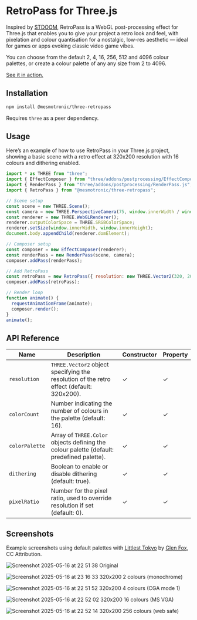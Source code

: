 # RetroPass for Three.js

Inspired by [STDOOM](https://github.com/indyjo/STDOOM), RetroPass is a WebGL post-processing effect for Three.js that enables you to give your project a retro look and feel, with pixelation and colour quantisation for a nostalgic, low-res aesthetic — ideal for games or apps evoking classic video game vibes.

You can choose from the default 2, 4, 16, 256, 512 and 4096 colour palettes, or create a colour palette of any any size from 2 to 4096.

[See it in action.](https://mesmotronic.github.io/three-retropass/)

## Installation

```bash
npm install @mesmotronic/three-retropass
```

Requires `three` as a peer dependency.

## Usage

Here’s an example of how to use RetroPass in your Three.js project, showing a basic scene with a retro effect at 320x200 resolution with 16 colours and dithering enabled.

```javascript
import * as THREE from "three";
import { EffectComposer } from "three/addons/postprocessing/EffectComposer.js";
import { RenderPass } from "three/addons/postprocessing/RenderPass.js";
import { RetroPass } from "@mesmotronic/three-retropass";

// Scene setup
const scene = new THREE.Scene();
const camera = new THREE.PerspectiveCamera(75, window.innerWidth / window.innerHeight, 0.1, 1000);
const renderer = new THREE.WebGLRenderer();
renderer.outputColorSpace = THREE.SRGBColorSpace;
renderer.setSize(window.innerWidth, window.innerHeight);
document.body.appendChild(renderer.domElement);

// Composer setup
const composer = new EffectComposer(renderer);
const renderPass = new RenderPass(scene, camera);
composer.addPass(renderPass);

// Add RetroPass
const retroPass = new RetroPass({ resolution: new THREE.Vector2(320, 200), colorCount: 16, dithering: true });
composer.addPass(retroPass);

// Render loop
function animate() {
  requestAnimationFrame(animate);
  composer.render();
}
animate();
```

## API Reference

| Name           | Description                                                                               | Constructor | Property |
| -------------- | ----------------------------------------------------------------------------------------- | ----------- | -------- |
| `resolution`   | `THREE.Vector2` object specifying the resolution of the retro effect (default: 320x200).  | ✓           | ✓        |
| `colorCount`   | Number indicating the number of colours in the palette (default: 16).                     | ✓           | ✓        |
| `colorPalette` | Array of `THREE.Color` objects defining the colour palette (default: predefined palette). | ✓           | ✓        |
| `dithering`    | Boolean to enable or disable dithering (default: true).                                   | ✓           | ✓        |
| `pixelRatio`   | Number for the pixel ratio, used to override resolution if set (default: 0).              | ✓           | ✓        |

## Screenshots

Example screenshots using default palettes with [Littlest Tokyo](https://artstation.com/artwork/1AGwX) by
[Glen Fox](https://artstation.com/glenatron), CC Attribution.

![Screenshot 2025-05-16 at 22 51 38](https://github.com/user-attachments/assets/a5eb9b18-8802-4a25-96fc-449dbedf170e)
Original

![Screenshot 2025-05-16 at 23 16 33](https://github.com/user-attachments/assets/e2897897-ee3c-4a8f-802c-7d185e0ab70d)
320x200 2 colours (monochrome)

![Screenshot 2025-05-16 at 22 51 52](https://github.com/user-attachments/assets/a3f68162-2e72-4b10-a2c1-b35e24f62489)
320x200 4 colours (CGA mode 1)

![Screenshot 2025-05-16 at 22 52 02](https://github.com/user-attachments/assets/bab38ec2-fe22-453b-ac3e-81f818b7bb73)
320x200 16 colours (MS VGA)

![Screenshot 2025-05-16 at 22 52 14](https://github.com/user-attachments/assets/980d0cee-39a0-43e5-b816-937412b8e4d9)
320x200 256 colours (web safe)

